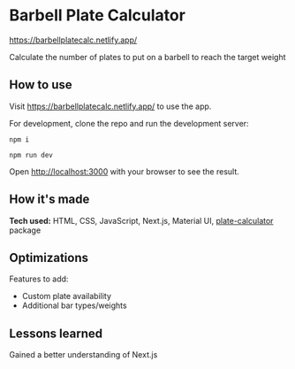# Barbell Plate Calculator

https://barbellplatecalc.netlify.app/

Calculate the number of plates to put on a barbell to reach the target weight

## How to use
Visit https://barbellplatecalc.netlify.app/ to use the app.

For development, clone the repo and run the development server:

```npm i```

```npm run dev```

Open [http://localhost:3000](http://localhost:3000) with your browser to see the result.

## How it's made
**Tech used:** HTML, CSS, JavaScript, Next.js, Material UI, [plate-calculator](https://www.npmjs.com/package/plate-calculator) package

## Optimizations
Features to add:
- Custom plate availability
- Additional bar types/weights

## Lessons learned
Gained a better understanding of Next.js